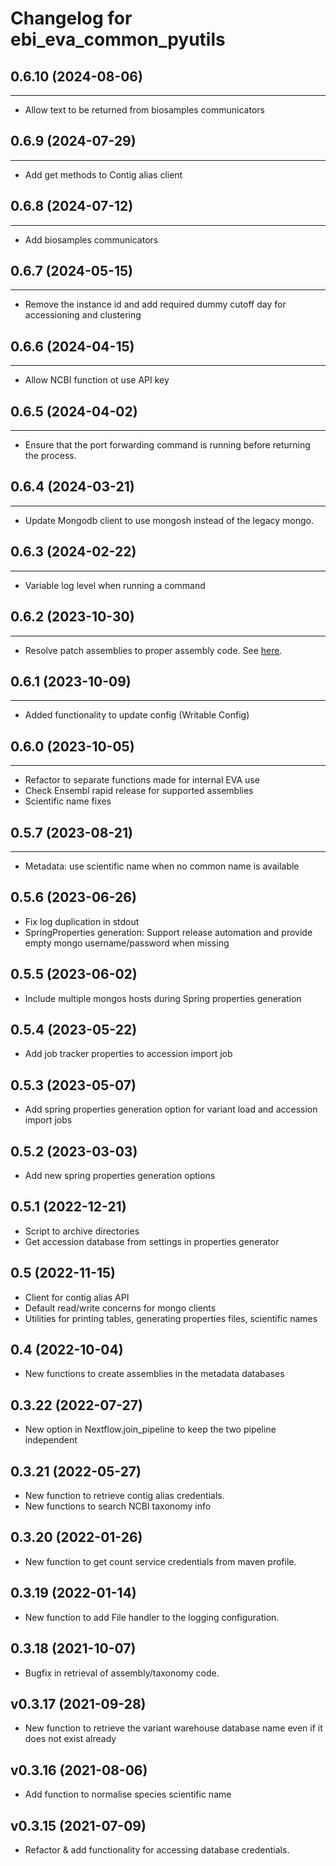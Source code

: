 
Changelog for ebi_eva_common_pyutils
===========================

## 0.6.10 (2024-08-06)
----------------------

- Allow text to be returned from biosamples communicators 


## 0.6.9 (2024-07-29)
---------------------

- Add get methods to Contig alias client

## 0.6.8 (2024-07-12)
---------------------

- Add biosamples communicators 


## 0.6.7 (2024-05-15)
---------------------

- Remove the instance id and add required dummy cutoff day for accessioning and clustering 


## 0.6.6 (2024-04-15)
---------------------

- Allow NCBI function ot use API key


## 0.6.5 (2024-04-02)
---------------------

- Ensure that the port forwarding command is running before returning the process.


## 0.6.4 (2024-03-21)
---------------------

- Update Mongodb client to use mongosh instead of the legacy mongo.

## 0.6.3 (2024-02-22)
---------------------

- Variable log level when running a command


## 0.6.2 (2023-10-30)
---------------------

- Resolve patch assemblies to proper assembly code. See [here](https://github.com/EBIvariation/eva-common-pyutils/pull/50/files).


## 0.6.1 (2023-10-09)
---------------------

- Added functionality to update config (Writable Config)


## 0.6.0 (2023-10-05)
---------------------

- Refactor to separate functions made for internal EVA use
- Check Ensembl rapid release for supported assemblies 
- Scientific name fixes 


## 0.5.7 (2023-08-21)
---------------------

- Metadata: use scientific name when no common name is available

0.5.6 (2023-06-26)
----------------

- Fix log duplication in stdout
- SpringProperties generation: Support release automation and provide empty mongo username/password when missing

0.5.5 (2023-06-02)
----------------

- Include multiple mongos hosts during Spring properties generation

0.5.4 (2023-05-22)
----------------

- Add job tracker properties to accession import job

0.5.3 (2023-05-07)
----------------

- Add spring properties generation option for variant load and accession import jobs

0.5.2 (2023-03-03)
----------------

- Add new spring properties generation options

0.5.1 (2022-12-21)
----------------

- Script to archive directories
- Get accession database from settings in properties generator

0.5 (2022-11-15)
----------------

- Client for contig alias API
- Default read/write concerns for mongo clients
- Utilities for printing tables, generating properties files, scientific names

0.4 (2022-10-04)
----------------

- New functions to create assemblies in the metadata databases


0.3.22 (2022-07-27)
-------------------

- New option in Nextflow.join_pipeline to keep the two pipeline independent

0.3.21 (2022-05-27)
-------------------

- New function to retrieve contig alias credentials.
- New functions to search NCBI taxonomy info

0.3.20 (2022-01-26)
-------------------

- New function to get count service credentials from maven profile.


0.3.19 (2022-01-14)
-------------------

- New function to add File handler to the logging configuration.


0.3.18 (2021-10-07)
-------------------

- Bugfix in retrieval of assembly/taxonomy code.


v0.3.17 (2021-09-28)
-----------------

 - New function to retrieve the variant warehouse database name even if it does not exist already

v0.3.16 (2021-08-06)
-----------------

 - Add function to normalise species scientific name


v0.3.15 (2021-07-09)
-------------------

 - Refactor & add functionality for accessing database credentials.


